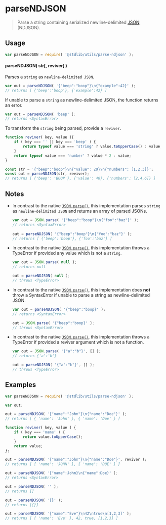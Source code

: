 <!--
@license Apache-2.0

Copyright (c) 2024 The Stdlib Authors.

Licensed under the Apache License, Version 2.0 (the "License");
you may not use this file except in compliance with the License.
You may obtain a copy of the License at

	http://www.apache.org/licenses/LICENSE-2.0

Unless required by applicable law or agreed to in writing, software
distributed under the License is distributed on an "AS IS" BASIS,
WITHOUT WARRANTIES OR CONDITIONS OF ANY KIND, either express or implied.
See the License for the specific language governing permissions and
limitations under the License.
-->

# parseNDJSON

> Parse a string containing serialized newline-delimited [JSON][json] (NDJSON).

<section class="usage">

## Usage

```javascript
var parseNDJSON = require( '@stdlib/utils/parse-ndjson' );
```

#### parseNDJSON( str\[, reviver] )

Parses a `string` as `newline-delimited JSON`.

```javascript
var out = parseNDJSON( '{"beep":"boop"}\n{"example":42}' );
// returns [ {'beep':'boop'}, {'example':42} ]
```

If unable to parse a `string` as newline-delimited JSON, the function returns an error.

```javascript
var out = parseNDJSON( 'beep' );
// returns <SyntaxError>
```

To transform the `string` being parsed, provide a `reviver`.

```javascript
function reviver( key, value ){
	if ( key === '' || key === 'beep' ) {
        return typeof value === 'string' ? value.toUpperCase() : value;
    }
    return typeof value === 'number' ? value * 2 : value;
}

const str = '{"beep":"boop"}\n{"value": 20}\n{"numbers": [1,2,3]}';
const out = parseNDJSON(str, reviver);
// returns [ {'beep': 'BOOP'}, {'value': 40}, {'numbers': [2,4,6]} ]
```

</section>

<!-- /.usage -->

<section class="notes">

## Notes

-	In contrast to the native [`JSON.parse()`][json-parse], this implementation parses `string` as `newline-delimited JSON` and returns an array of parsed JSONs.
  
	```javascript
	var out = JSON.parse( '{"beep":"boop"}\n{"foo":"baz"}' );
	// returns <SyntaxError>
			
	out = parseNDJSON( '{"beep":"boop"}\n{"foo":"baz"}' );
	// returns [ {'beep':'boop'}, {'foo':'baz'} ]
	```

- In contrast to the native [`JSON.parse()`][json-parse], this implementation throws a TypeError if provided any value which is not a `string`.
	  
	```javascript
	var out = JSON.parse( null );
	// returns null
	
	out = parseNDJSON( null );
	// throws <TypeError>
	```

- In contrast to the native [`JSON.parse()`][json-parse], this implementation does **not** throw a SyntaxError if unable to parse a string as newline-delimited JSON.
	
	```javascript
	var out = parseNDJSON( '{"beep":"boop}' );
	// returns <SyntaxError>
	
	out = JSON.parse( '{"beep":"boop}' );
	// throws <SyntaxError>
	```
 
- In contrast to the native [`JSON.parse()`][json-parse], this implementation throws a TypeError if provided a reviver argument which is not a function.
	
	```javascript
	var out = JSON.parse( '{"a":"b"}', [] );
	// returns {'a':'b'}
	
	out = parseNDJSON( '{"a":"b"}', [] );
	// throws <TypeError>
	```

</section>

<!-- /.notes -->

<section class="examples">

## Examples

<!-- eslint no-undef: "error" -->

```javascript
var parseNDJSON = require( '@stdlib/utils/parse-ndjson' );

var out;

out = parseNDJSON( '{"name":"John"}\n{"name":"Doe"}' );
// returns [ { 'name': 'John' }, { 'name': 'Doe' } ]

function reviver( key, value ) {
    if ( key === 'name' ) {
        return value.toUpperCase();
    }
    return value;
};

out = parseNDJSON( '{"name":"John"}\n{"name":"Doe"}', reviver );
// returns [ { 'name': 'JOHN' }, { 'name': 'DOE' } ]

out = parseNDJSON( '{"name":John}\n{"name":Doe}' );
// returns <SyntaxError>

out = parseNDJSON( '' );
// returns []

out = parseNDJSON( '{}' );
// returns [{}]

out = parseNDJSON( '{"name":"Eve"}\n42\ntrue\n[1,2,3]' );
// returns [ { 'name': 'Eve' }, 42, true, [1,2,3] ]
```

</section>

<!-- /.examples -->


<!-- Section for related `stdlib` packages. Do not manually edit this section, as it is automatically populated. -->

<section class="related">

</section>

<!-- /.related -->

<!-- Section for all links. Make sure to keep an empty line after the `section` element and another before the `/section` close. -->

<section class="links">

[json]: http://www.json.org/

[json-parse]: https://developer.mozilla.org/en/docs/Web/JavaScript/Reference/Global_Objects/JSON/parse

</section>

<!-- /.links -->
